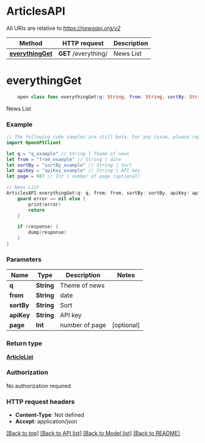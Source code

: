 # ArticlesAPI

All URIs are relative to *https://newsapi.org/v2*

Method | HTTP request | Description
------------- | ------------- | -------------
[**everythingGet**](ArticlesAPI.md#everythingget) | **GET** /everything/ | News List


# **everythingGet**
```swift
    open class func everythingGet(q: String, from: String, sortBy: String, apiKey: String, page: Int? = nil, completion: @escaping (_ data: ArticleList?, _ error: Error?) -> Void)
```

News List

### Example 
```swift
// The following code samples are still beta. For any issue, please report via http://github.com/OpenAPITools/openapi-generator/issues/new
import OpenAPIClient

let q = "q_example" // String | Theme of news
let from = "from_example" // String | date
let sortBy = "sortBy_example" // String | Sort
let apiKey = "apiKey_example" // String | API key
let page = 987 // Int | number of page (optional)

// News List
ArticlesAPI.everythingGet(q: q, from: from, sortBy: sortBy, apiKey: apiKey, page: page) { (response, error) in
    guard error == nil else {
        print(error)
        return
    }

    if (response) {
        dump(response)
    }
}
```

### Parameters

Name | Type | Description  | Notes
------------- | ------------- | ------------- | -------------
 **q** | **String** | Theme of news | 
 **from** | **String** | date | 
 **sortBy** | **String** | Sort | 
 **apiKey** | **String** | API key | 
 **page** | **Int** | number of page | [optional] 

### Return type

[**ArticleList**](ArticleList.md)

### Authorization

No authorization required

### HTTP request headers

 - **Content-Type**: Not defined
 - **Accept**: application/json

[[Back to top]](#) [[Back to API list]](../README.md#documentation-for-api-endpoints) [[Back to Model list]](../README.md#documentation-for-models) [[Back to README]](../README.md)

